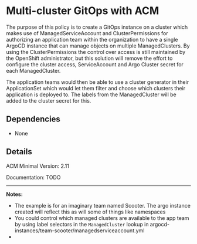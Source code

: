 # Multi-cluster GitOps with ACM
The purpose of this policy is to create a GitOps instance on a cluster which makes use of ManagedServiceAccount and ClusterPermissions for authorizing an application team within the organization to have a single ArgoCD instance that can manage objects on multiple ManagedClusters.  By using the ClusterPermissions the control over access is still maintained by the OpenShift administrator, but this solution will remove the effort to configure the cluster access, ServiceAccount and Argo Cluster secret for each ManagedCluster.

The application teams would then be able to use a cluster generator in their ApplicationSet which would let them filter and choose which clusters their application is deployed to.  The labels from the ManagedCluster will be added to the cluster secret for this.

## Dependencies
  - None

## Details
ACM Minimal Version: 2.11

Documentation: TODO

---
**Notes:**
  - The example is for an imaginary team named Scooter.  The argo instance created will reflect this as will some of things like namespaces
  - You could control which managed clusters are available to the app team by using label selectors in the `ManagedCluster` lookup in argocd-instances/team-scooter/managedserviceaccount.yml
  -
